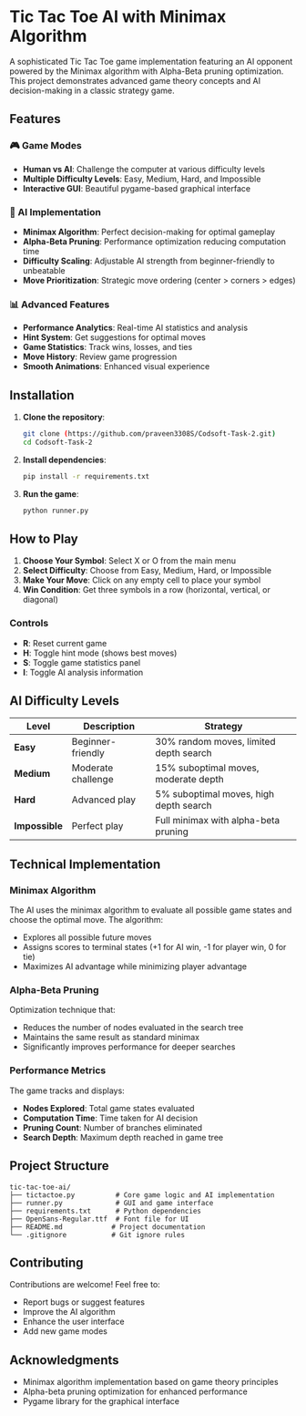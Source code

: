 # Tic Tac Toe AI with Minimax Algorithm

A sophisticated Tic Tac Toe game implementation featuring an AI opponent powered by the Minimax algorithm with Alpha-Beta pruning optimization. This project demonstrates advanced game theory concepts and AI decision-making in a classic strategy game.

## Features

### 🎮 Game Modes
- **Human vs AI**: Challenge the computer at various difficulty levels
- **Multiple Difficulty Levels**: Easy, Medium, Hard, and Impossible
- **Interactive GUI**: Beautiful pygame-based graphical interface

### 🤖 AI Implementation
- **Minimax Algorithm**: Perfect decision-making for optimal gameplay
- **Alpha-Beta Pruning**: Performance optimization reducing computation time
- **Difficulty Scaling**: Adjustable AI strength from beginner-friendly to unbeatable
- **Move Prioritization**: Strategic move ordering (center > corners > edges)

### 📊 Advanced Features
- **Performance Analytics**: Real-time AI statistics and analysis
- **Hint System**: Get suggestions for optimal moves
- **Game Statistics**: Track wins, losses, and ties
- **Move History**: Review game progression
- **Smooth Animations**: Enhanced visual experience

## Installation

1. **Clone the repository**:
   ```bash
   git clone (https://github.com/praveen3308S/Codsoft-Task-2.git)
   cd Codsoft-Task-2
   ```

2. **Install dependencies**:
   ```bash
   pip install -r requirements.txt
   ```

3. **Run the game**:
   ```bash
   python runner.py
   ```

## How to Play

1. **Choose Your Symbol**: Select X or O from the main menu
2. **Select Difficulty**: Choose from Easy, Medium, Hard, or Impossible
3. **Make Your Move**: Click on any empty cell to place your symbol
4. **Win Condition**: Get three symbols in a row (horizontal, vertical, or diagonal)

### Controls
- **R**: Reset current game
- **H**: Toggle hint mode (shows best moves)
- **S**: Toggle game statistics panel
- **I**: Toggle AI analysis information

## AI Difficulty Levels

| Level | Description | Strategy |
|-------|-------------|----------|
| **Easy** | Beginner-friendly | 30% random moves, limited depth search |
| **Medium** | Moderate challenge | 15% suboptimal moves, moderate depth |
| **Hard** | Advanced play | 5% suboptimal moves, high depth search |
| **Impossible** | Perfect play | Full minimax with alpha-beta pruning |

## Technical Implementation

### Minimax Algorithm
The AI uses the minimax algorithm to evaluate all possible game states and choose the optimal move. The algorithm:
- Explores all possible future moves
- Assigns scores to terminal states (+1 for AI win, -1 for player win, 0 for tie)
- Maximizes AI advantage while minimizing player advantage

### Alpha-Beta Pruning
Optimization technique that:
- Reduces the number of nodes evaluated in the search tree
- Maintains the same result as standard minimax
- Significantly improves performance for deeper searches

### Performance Metrics
The game tracks and displays:
- **Nodes Explored**: Total game states evaluated
- **Computation Time**: Time taken for AI decision
- **Pruning Count**: Number of branches eliminated
- **Search Depth**: Maximum depth reached in game tree

## Project Structure

```
tic-tac-toe-ai/
├── tictactoe.py          # Core game logic and AI implementation
├── runner.py             # GUI and game interface
├── requirements.txt      # Python dependencies
├── OpenSans-Regular.ttf  # Font file for UI
├── README.md            # Project documentation
└── .gitignore           # Git ignore rules
```

## Contributing

Contributions are welcome! Feel free to:
- Report bugs or suggest features
- Improve the AI algorithm
- Enhance the user interface
- Add new game modes


## Acknowledgments

- Minimax algorithm implementation based on game theory principles
- Alpha-beta pruning optimization for enhanced performance
- Pygame library for the graphical interface
